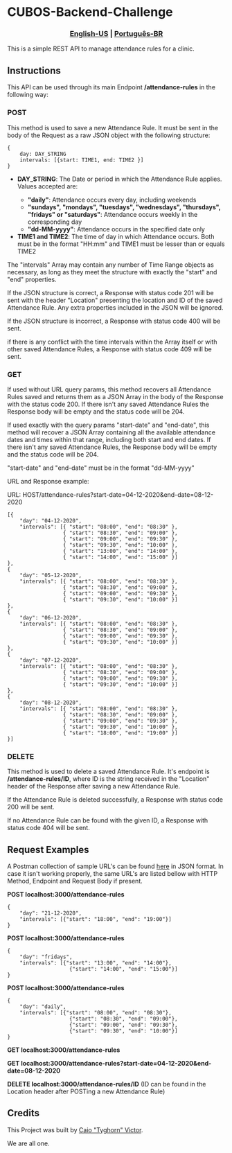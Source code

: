 <h1> CUBOS-Backend-Challenge </h1>
<h3 align="center">
    <a href="README.md">English-US</a>
    <span>|</span>
    <a href="README-ptBR.md">Português-BR</a>
</h3>

<p>This is a simple REST API to manage attendance rules for a clinic.</p>

<h2>Instructions</h2>

<p>This API can be used through its main Endpoint <strong>/attendance-rules</strong> in the following way:</p>

<h3>POST</h3>
This method is used to save a new Attendance Rule. It must be sent in the body of the Request as a raw JSON object with the following structure:

```
{
    day: DAY_STRING
    intervals: [{start: TIME1, end: TIME2 }]
}
```
<ul>
    <li><strong>DAY_STRING</strong>: The Date or period in which the Attendance Rule applies. Values accepted are:</li>
    <ul>
        <li><strong>"daily"</strong>: Attendance occurs every day, including weekends</li>
        <li><strong>"sundays", "mondays", "tuesdays", "wednesdays", "thursdays", "fridays" or "saturdays"</strong>: Attendance occurs weekly in the corresponding day</li>
        <li><strong>"dd-MM-yyyy"</strong>: Attendance occurs in the specified date only</li>
    </ul>
    <li><strong>TIME1 and TIME2</strong>: The time of day in which Attendance occurs. Both must be in the format "HH:mm" and TIME1 must be lesser than or equals TIME2</li>
</ul>

<p>The "intervals" Array may contain any number of Time Range objects as necessary, as long as they meet the structure with exactly the "start" and "end" properties.</p>
<p>If the JSON structure is correct, a Response with status code 201 will be sent with the header "Location" presenting the location and ID of the saved Attendance Rule. Any extra properties included in the JSON will be ignored.</p>
<p>If the JSON structure is incorrect, a Response with status code 400 will be sent.</p>
<p>if there is any conflict with the time intervals within the Array itself or with other saved Attendance Rules, a Response with status code 409 will be sent.</p>

<h3>GET</h3>
<p>If used without URL query params, this method recovers all Attendance Rules saved and returns them as a JSON Array in the body of the Response with the status code 200. If there isn't any saved Attendance Rules the Response body will be empty and the status code will be 204.</p>

<p>If used exactly with the query params "start-date" and "end-date", this method will recover a JSON Array containing all the available attendance dates and times within that range, including both start and end dates. If there isn't any saved Attendance Rules, the Response body will be empty and the status code will be 204.</p>

<p>"start-date" and "end-date" must be in the format "dd-MM-yyyy"</p>

<p>URL and Response example:</p>
URL: HOST/attendance-rules?start-date=04-12-2020&end-date=08-12-2020

```
[{
    "day": "04-12-2020",
    "intervals": [{ "start": "08:00", "end": "08:30" },
                  { "start": "08:30", "end": "09:00" },
                  { "start": "09:00", "end": "09:30" },
                  { "start": "09:30", "end": "10:00" },
                  { "start": "13:00", "end": "14:00" },
                  { "start": "14:00", "end": "15:00" }]
},
{
    "day": "05-12-2020",
    "intervals": [{ "start": "08:00", "end": "08:30" },
                  { "start": "08:30", "end": "09:00" },
                  { "start": "09:00", "end": "09:30" },
                  { "start": "09:30", "end": "10:00" }]
},
{
    "day": "06-12-2020",
    "intervals": [{ "start": "08:00", "end": "08:30" },
                  { "start": "08:30", "end": "09:00" },
                  { "start": "09:00", "end": "09:30" },
                  { "start": "09:30", "end": "10:00" }]
},
{
    "day": "07-12-2020",
    "intervals": [{ "start": "08:00", "end": "08:30" },
                  { "start": "08:30", "end": "09:00" },
                  { "start": "09:00", "end": "09:30" },
                  { "start": "09:30", "end": "10:00" }]
},
{
    "day": "08-12-2020",
    "intervals": [{ "start": "08:00", "end": "08:30" },
                  { "start": "08:30", "end": "09:00" },
                  { "start": "09:00", "end": "09:30" },
                  { "start": "09:30", "end": "10:00" },
                  { "start": "18:00", "end": "19:00" }]
}]
```

<h3>DELETE</h3>

<p>This method is used to delete a saved Attendance Rule. It's endpoint is <strong>/attendance-rules/ID</strong>, where ID is the string received in the "Location" header of the Response after saving a new Attendance Rule.</p>

<p>If the Attendance Rule is deleted successfully, a Response with status code 200 will be sent.</p>

<p>If no Attendance Rule can be found with the given ID, a Response with status code 404 will be sent.</p>


<h2>Request Examples</h2>

<p>A Postman collection of sample URL's can be found <a href=https://www.getpostman.com/collections/b76f1f2abe9bf184c39d>here</a> in JSON format. In case it isn't working properly, the same URL's are listed bellow with HTTP Method, Endpoint and Request Body if present.</p>

<p><strong>POST localhost:3000/attendance-rules</strong></p>

```
{
    "day": "21-12-2020",
    "intervals": [{"start": "18:00", "end": "19:00"}]
}
```

<p><strong>POST localhost:3000/attendance-rules</strong></p>

```
{
    "day": "fridays",
    "intervals": [{"start": "13:00", "end": "14:00"},
                    {"start": "14:00", "end": "15:00"}]
}
```

<p><strong>POST localhost:3000/attendance-rules</strong></p>

```
{
    "day": "daily",
    "intervals": [{"start": "08:00", "end": "08:30"}, 
                    {"start": "08:30", "end": "09:00"},
                    {"start": "09:00", "end": "09:30"},
                    {"start": "09:30", "end": "10:00"}]
}
```

<p><strong>GET localhost:3000/attendance-rules</strong></p>

<p><strong>GET localhost:3000/attendance-rules?start-date=04-12-2020&end-date=08-12-2020</strong></p>

<p><strong>DELETE localhost:3000/attendance-rules/ID</strong> (ID can be found in the Location header after POSTing a new Attendance Rule)</p>



<h2>Credits</h2>

This Project was built by [Caio "Tyghorn" Victor](https://github.com/CaioVictorMota).

We are all one.